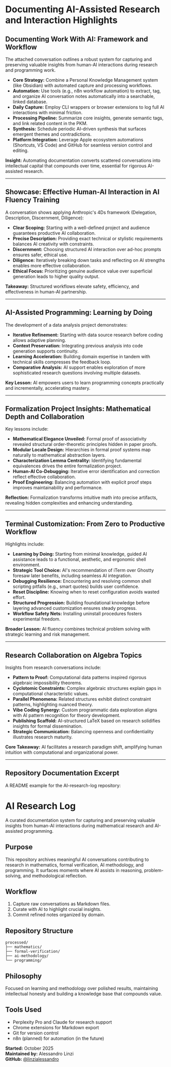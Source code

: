 # Documenting AI-Assisted Research and Interaction Highlights

## Documenting Work With AI: Framework and Workflow

The attached conversation outlines a robust system for capturing and preserving valuable insights from human-AI interactions during research and programming work.

- **Core Strategy:** Combine a Personal Knowledge Management system (like Obsidian) with automated capture and processing workflows.
- **Automation:** Use tools (e.g., n8n workflow automation) to extract, tag, and organize AI conversation notes automatically into a searchable, linked database.
- **Daily Capture:** Employ CLI wrappers or browser extensions to log full AI interactions with minimal friction.
- **Processing Pipeline:** Summarize core insights, generate semantic tags, and link related content in the PKM.
- **Synthesis:** Schedule periodic AI-driven synthesis that surfaces emergent themes and contradictions.
- **Platform Integration:** Leverage Apple ecosystem automations (Shortcuts, VS Code) and GitHub for seamless version control and editing.

**Insight:** Automating documentation converts scattered conversations into intellectual capital that compounds over time, essential for rigorous AI-assisted research.

---

## Showcase: Effective Human-AI Interaction in AI Fluency Training

A conversation shows applying Anthropic's 4Ds framework (Delegation, Description, Discernment, Diligence):

- **Clear Scoping:** Starting with a well-defined project and audience guarantees productive AI collaboration.
- **Precise Description:** Providing exact technical or stylistic requirements balances AI creativity with constraints.
- **Discernment:** Choosing structured AI interaction over ad-hoc prompts ensures safer, ethical use.
- **Diligence:** Iteratively breaking down tasks and reflecting on AI strengths enables more effective collaboration.
- **Ethical Focus:** Prioritizing genuine audience value over superficial generation leads to higher quality output.

**Takeaway:** Structured workflows elevate safety, efficiency, and effectiveness in human-AI partnership.

---

## AI-Assisted Programming: Learning by Doing

The development of a data analysis project demonstrates:

- **Iterative Refinement:** Starting with data source research before coding allows adaptive planning.
- **Context Preservation:** Integrating previous analysis into code generation supports continuity.
- **Learning Acceleration:** Building domain expertise in tandem with technical skills compresses the feedback loop.
- **Comparative Analysis:** AI support enables exploration of more sophisticated research questions involving multiple datasets.

**Key Lesson:** AI empowers users to learn programming concepts practically and incrementally, accelerating mastery.

---

## Formalization Project Insights: Mathematical Depth and Collaboration

Key lessons include:

- **Mathematical Elegance Unveiled:** Formal proof of associativity revealed structural order-theoretic principles hidden in paper proofs.
- **Modular Locale Design:** Hierarchies in formal proof systems map naturally to mathematical abstraction layers.
- **Characterization Lemma Centrality:** Identifying fundamental equivalences drives the entire formalization project.
- **Human-AI Co-Debugging:** Iterative error identification and correction reflect effective collaboration.
- **Proof Engineering:** Balancing automation with explicit proof steps improves maintainability and performance.

**Reflection:** Formalization transforms intuitive math into precise artifacts, revealing hidden complexities and enhancing understanding.

---

## Terminal Customization: From Zero to Productive Workflow

Highlights include:

- **Learning by Doing:** Starting from minimal knowledge, guided AI assistance leads to a functional, aesthetic, and ergonomic shell environment.
- **Strategic Tool Choice:** AI's recommendation of iTerm over Ghostty foresaw later benefits, including seamless AI integration.
- **Debugging Resilience:** Encountering and resolving common shell scripting pitfalls (e.g., smart quotes) builds user confidence.
- **Reset Discipline:** Knowing when to reset configuration avoids wasted effort.
- **Structured Progression:** Building foundational knowledge before layering advanced customization ensures steady progress.
- **Workflow Safety Nets:** Installing uninstall procedures fosters experimental freedom.

**Broader Lesson:** AI fluency combines technical problem solving with strategic learning and risk management.

---

## Research Collaboration on Algebra Topics

Insights from research conversations include:

- **Pattern to Proof:** Computational data patterns inspired rigorous algebraic impossibility theorems.
- **Cyclotomic Constraints:** Complex algebraic structures explain gaps in computational characteristic values.
- **Parallel Phenomena:** Related structures exhibit distinct constraint patterns, highlighting nuanced theory.
- **Vibe Coding Synergy:** Custom programmatic data exploration aligns with AI pattern recognition for theory development.
- **Publishing Scaffold:** AI-structured LaTeX based on research solidifies insights for formal dissemination.
- **Strategic Communication:** Balancing openness and confidentiality illustrates research maturity.

**Core Takeaway:** AI facilitates a research paradigm shift, amplifying human intuition with computational and organizational power.

---

## Repository Documentation Excerpt

A README example for the AI-research-log repository:

# AI Research Log

A curated documentation system for capturing and preserving valuable insights from human-AI interactions during mathematical research and AI-assisted programming.

## Purpose

This repository archives meaningful AI conversations contributing to research in mathematics, formal verification, AI methodology, and programming. It surfaces moments where AI assists in reasoning, problem-solving, and methodological reflection.

## Workflow

1. Capture raw conversations as Markdown files.
2. Curate with AI to highlight crucial insights.
3. Commit refined notes organized by domain.

## Repository Structure

    processed/
    ├── mathematics/
    ├── formal-verification/
    ├── ai-methodology/
    └── programming/

## Philosophy

Focused on learning and methodology over polished results, maintaining intellectual honesty and building a knowledge base that compounds value.

## Tools Used

- Perplexity Pro and Claude for research support
- Chrome extensions for Markdown export
- Git for version control
- n8n (planned) for automation (in the future)

**Started:** October 2025  
**Maintained by:** Alessandro Linzi  
**GitHub:** [@linzialessandro](https://github.com/linzialessandro)
